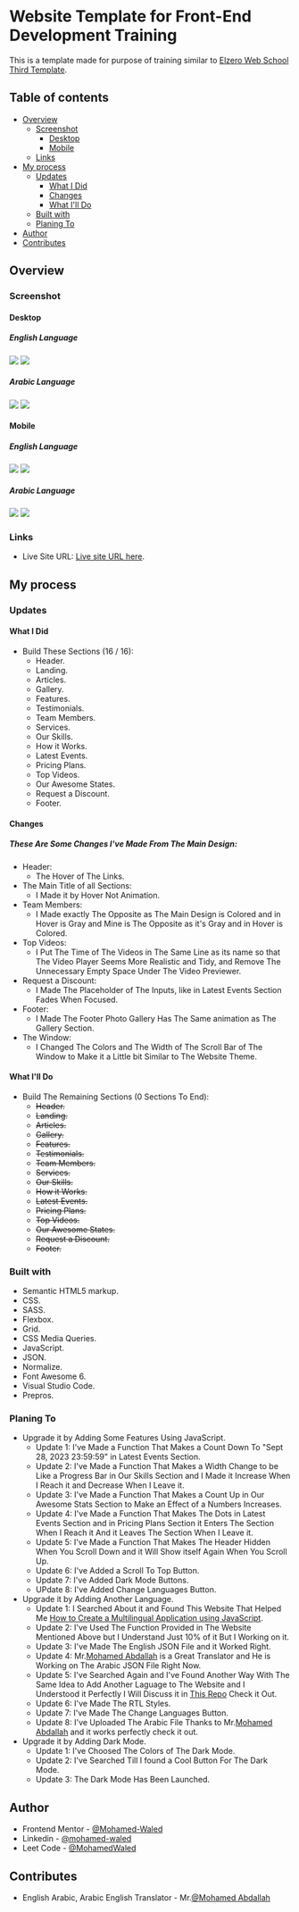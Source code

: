 # Website Template for Front-End Development Training

This is a template made for purpose of training similar to [Elzero Web School Third Template](https://github.com/ElzeroWebSchool/HTML_And_CSS_Template_Three).

## Table of contents

- [Overview](#overview)
  - [Screenshot](#screenshot)
    - [Desktop](#desktop)
    - [Mobile](#mobile)
  - [Links](#links)
- [My process](#my-process)
  - [Updates](#updates)
    - [What I Did](#what-i-did)
    - [Changes](#changes)
    - [What I'll Do](#what-ill-do)
  - [Built with](#built-with)
  - [Planing To](#planing-to)
- [Author](#author)
- [Contributes](#contributes)

## Overview

### Screenshot

#### Desktop

##### English Language

![](images/Desktop%20Light%20EN.png)
![](images/Destop%20Dark%20EN.png)

##### Arabic Language

![](images/Desktop%20Light%20AR.png)
![](images/Desktop%20Dark%20AR.png)

#### Mobile

##### English Language

![](images/Mobile%20Light%20EN.png)
![](images/Mobile%20Dark%20EN.png)

##### Arabic Language

![](images/Mobile%20Light%20AR.png)
![](images/Mobile%20Dark%20AR.png)

### Links

- Live Site URL: [Live site URL here](https://mohamed-waled.github.io/webSite/).

## My process

### Updates

#### What I Did

- Build These Sections (16 / 16):
  - Header.
  - Landing.
  - Articles.
  - Gallery.
  - Features.
  - Testimonials.
  - Team Members.
  - Services.
  - Our Skills.
  - How it Works.
  - Latest Events.
  - Pricing Plans.
  - Top Videos.
  - Our Awesome States.
  - Request a Discount.
  - Footer.

#### Changes

##### These Are Some Changes I've Made From The Main Design:

- Header:
  - The Hover of The Links.
- The Main Title of all Sections:
  - I Made it by Hover Not Animation.
- Team Members:
  - I Made exactly The Opposite as The Main Design is Colored and in Hover is Gray and Mine is The Opposite as it's Gray and in Hover is Colored.
- Top Videos:
  - I Put The Time of The Videos in The Same Line as its name so that The Video Player Seems More Realistic and Tidy, and Remove The Unnecessary Empty Space Under The Video Previewer.
- Request a Discount:
  - I Made The Placeholder of The Inputs, like in Latest Events Section Fades When Focused.
- Footer:
  - I Made The Footer Photo Gallery Has The Same animation as The Gallery Section.
- The Window:
  - I Changed The Colors and The Width of The Scroll Bar of The Window to Make it a Little bit Similar to The Website Theme.

#### What I'll Do

- Build The Remaining Sections (0 Sections To End):
  - ~~Header.~~
  - ~~Landing.~~
  - ~~Articles.~~
  - ~~Gallery.~~
  - ~~Features.~~
  - ~~Testimonials.~~
  - ~~Team Members.~~
  - ~~Services.~~
  - ~~Our Skills.~~
  - ~~How it Works.~~
  - ~~Latest Events.~~
  - ~~Pricing Plans.~~
  - ~~Top Videos.~~
  - ~~Our Awesome States.~~
  - ~~Request a Discount.~~
  - ~~Footer.~~

### Built with

- Semantic HTML5 markup.
- CSS.
- SASS.
- Flexbox.
- Grid.
- CSS Media Queries.
- JavaScript.
- JSON.
- Normalize.
- Font Awesome 6.
- Visual Studio Code.
- Prepros.

### Planing To

- Upgrade it by Adding Some Features Using JavaScript.
  - Update 1: I've Made a Function That Makes a Count Down To "Sept 28, 2023 23:59:59" in Latest Events Section.
  - Update 2: I've Made a Function That Makes a Width Change to be Like a Progress Bar in Our Skills Section and I Made it Increase When I Reach it and Decrease When I Leave it.
  - Update 3: I've Made a Function That Makes a Count Up in Our Awesome Stats Section to Make an Effect of a Numbers Increases.
  - Update 4: I've Made a Function That Makes The Dots in Latest Events Section and in Pricing Plans Section it Enters The Section When I Reach it And it Leaves The Section When I Leave it.
  - Update 5: I've Made a Function That Makes The Header Hidden When You Scroll Down and it Will Show itself Again When You Scroll Up.
  - Update 6: I've Added a Scroll To Top Button.
  - Update 7: I've Added Dark Mode Buttons.
  - UPdate 8: I've Added Change Languages Button.
- Upgrade it by Adding Another Language.
  - Update 1: I Searched About it and Found This Website That Helped Me [How to Create a Multilingual Application using JavaScript](https://www.codeproject.com/Tips/1165561/How-to-Create-a-Multilingual-Application-using-Jav).
  - Update 2: I've Used The Function Provided in The Website Mentioned Above but I Understand Just 10% of it But I Working on it.
  - Update 3: I've Made The English JSON File and it Worked Right.
  - Update 4: Mr.[Mohamed Abdallah](https://www.linkedin.com/in/mohamed-abdallah-a94158222/) is a Great Translator and He is Working on The Arabic JSON File Right Now.
  - Update 5: I've Searched Again and I've Found Another Way With The Same Idea to Add Another Laguage to The Website and I Understood it Perfectly I Will Discuss it in [This Repo]() Check it Out.
  - Update 6: I've Made The RTL Styles.
  - Update 7: I've Made The Change Languages Button.
  - Update 8: I've Uploaded The Arabic File Thanks to Mr.[Mohamed Abdallah](https://www.linkedin.com/in/mohamed-abdallah-a94158222/) and it works perfectly check it out.
- Upgrade it by Adding Dark Mode.
  - Update 1: I've Choosed The Colors of The Dark Mode.
  - Update 2: I've Searched Till I found a Cool Button For The Dark Mode.
  - Update 3: The Dark Mode Has Been Launched.

## Author

- Frontend Mentor - [@Mohamed-Waled](https://www.frontendmentor.io/profile/Mohamed-Waled)
- Linkedin - [@mohamed-waled](https://www.linkedin.com/in/mohamed-waled-82a51a1bb/)
- Leet Code - [@MohamedWaled](https://leetcode.com/MohamedWaled/)

## Contributes

- English Arabic, Arabic English Translator - Mr.[@Mohamed Abdallah](https://www.linkedin.com/in/mohamed-abdallah-a94158222/)
